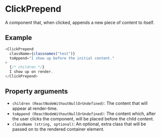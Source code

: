 # ClickPrepend

A component that, when clicked, appends a new piece of content to itself.

## Example

```javascript
<ClickPrepend
  className={classnames("test")}
  toAppend="I show up before the initial content."
>
  {/* children */}
  I show up on render.
</ClickPrepend>
```

## Property arguments

* `children (ReactNodeWithoutNullOrUndefined)`: The content that will appear at render-time.
* `toAppend (ReactNodeWithoutNullOrUndefined)`: The content which, after the user clicks the component, will be placed before the child content.
* `className (string, optional)`: An optional, extra class that will be passed on to the rendered container element.
